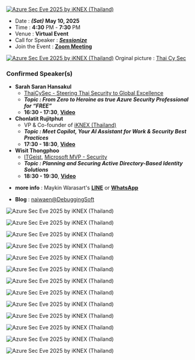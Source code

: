
[![Azure Sec Eve 2025 by iKNEX (Thailand)](img/logo_trans_cropped_wide.png "Azure Sec Eve 2025 by iKNEX (Thailand)")](https://globalazure.net/events/b8924497-f083-465c-94d6-36a40d629064)

+ Date : ***(Sat)*** **May 10, 2025**
+ Time : **4:30** PM - **7:30** PM
+ Venue : **Virtual Event**
+ Call for Speaker : ***[Sessionize](https://sessionize.com/azure-sec-eve-2025)***
+ Join the Event : **[Zoom Meeting](#)**

[![Azure Sec Eve 2025 by iKNEX (Thailand)](img/banner.png "Azure Sec Eve 2025 by iKNEX (Thailand)")](https://globalazure.net/events/b8924497-f083-465c-94d6-36a40d629064)
Orginal picture : [Thai Cy Sec](https://www.facebook.com/photo?fbid=704062745492060)

### Confirmed Speaker(s)
+ **Sarah Saran Hansakul**
	+ [ThaiCySec - Steering Thai Security to Global Excellence](https://www.facebook.com/thaicysec)
	+ ***Topic : From Zero to Heroine as true Azure Security Professional for “FREE”***
	+ **16:30 - 17:30**, **[Video](https://youtu.be/dBcEa2j2DQE)**
+ **Chonlatit Rujitphut**
	+ VP & Co-founder of [iKNEX (Thailand)](https://www.facebook.com/iKNEX/)
	+ ***Topic : Meet Copilot, Your AI Assistant for Work & Security Best Practices***
	+ **17:30 - 18:30**, **[Video](https://youtu.be/iih24N03RVc)**
+ **Wisit Thongphoo**
	+ [ITGeist](https://www.facebook.com/ITGeist5), [Microsoft MVP - Security](https://mvp.microsoft.com/en-US/MVP/profile/1e650ff3-3c9a-e411-93f2-9cb65495d3c4)
	+ ***Topic : Planning and Securing Active Directory-Based Identity Solutions***
	+ **18:30 - 19:30**, **[Video](https://youtu.be/qUCCBI4QpoE)**

* **more info** : Maykin Warasart's **[LINE](https://line.me/R/ti/p/@maykin)** or **[WhatsApp](https://api.whatsapp.com/send?phone=66832725900)**

+ **Blog** : [naiwaen@DebuggingSoft](https://naiwaen.debuggingsoft.com/2025/05/global-azure-2025-thailand)

![Azure Sec Eve 2025 by iKNEX (Thailand)](img/0.png "Azure Sec Eve 2025 by iKNEX (Thailand)")

![Azure Sec Eve 2025 by iKNEX (Thailand)](img/1.png "Azure Sec Eve 2025 by iKNEX (Thailand)")

![Azure Sec Eve 2025 by iKNEX (Thailand)](img/2.png "Azure Sec Eve 2025 by iKNEX (Thailand)")

![Azure Sec Eve 2025 by iKNEX (Thailand)](img/3.png "Azure Sec Eve 2025 by iKNEX (Thailand)")

![Azure Sec Eve 2025 by iKNEX (Thailand)](img/4.png "Azure Sec Eve 2025 by iKNEX (Thailand)")

![Azure Sec Eve 2025 by iKNEX (Thailand)](img/5.png "Azure Sec Eve 2025 by iKNEX (Thailand)")

![Azure Sec Eve 2025 by iKNEX (Thailand)](img/6.png "Azure Sec Eve 2025 by iKNEX (Thailand)")

![Azure Sec Eve 2025 by iKNEX (Thailand)](img/7.png "Azure Sec Eve 2025 by iKNEX (Thailand)")

![Azure Sec Eve 2025 by iKNEX (Thailand)](img/8.png "Azure Sec Eve 2025 by iKNEX (Thailand)")

![Azure Sec Eve 2025 by iKNEX (Thailand)](img/9.png "Azure Sec Eve 2025 by iKNEX (Thailand)")

![Azure Sec Eve 2025 by iKNEX (Thailand)](img/10.png "Azure Sec Eve 2025 by iKNEX (Thailand)")

![Azure Sec Eve 2025 by iKNEX (Thailand)](img/11.png "Azure Sec Eve 2025 by iKNEX (Thailand)")

![Azure Sec Eve 2025 by iKNEX (Thailand)](img/12.png "Azure Sec Eve 2025 by iKNEX (Thailand)")
